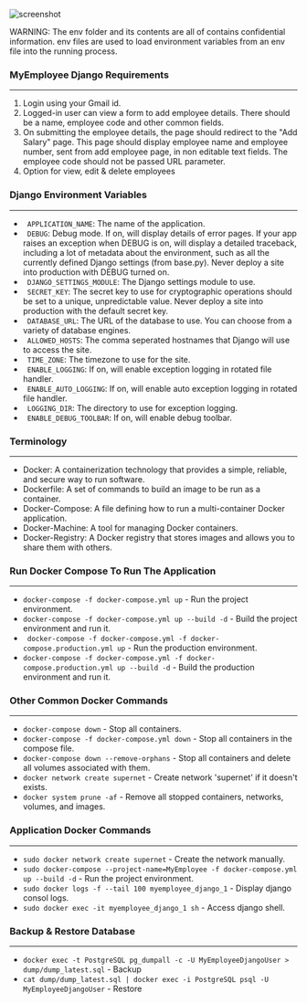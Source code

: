 ![screenshot](https://github.com/insafm/myemployee-django/blob/main/SCREENSHOT.png?raw=true)

WARNING: The env folder and its contents are all of contains confidential information. env files are used to load environment variables from an env file into the running process.

### MyEmployee Django Requirements
----

1. Login using your Gmail id.
2. Logged-in user can view a form to add employee details. There should be a name, employee code and other common fields.
3. On submitting the employee details, the page should redirect to the "Add Salary" page. This page should display employee name and employee number, sent from add employee page, in non editable text fields. The employee code should not be passed URL parameter.
4. Option for view, edit & delete employees

### Django Environment Variables
----

- ``` APPLICATION_NAME```: The name of the application.
- ``` DEBUG```: Debug mode. If on, will display details of error pages. If your app raises an exception when DEBUG is on, will display a detailed traceback, including a lot of metadata about the environment, such as all the currently defined Django settings (from base.py). Never deploy a site into production with DEBUG turned on.
- ``` DJANGO_SETTINGS_MODULE```: The Django settings module to use.
- ``` SECRET_KEY```: The secret key to use for cryptographic operations should be set to a unique, unpredictable value. Never deploy a site into production with the default secret key.
- ``` DATABASE_URL```: The URL of the database to use. You can choose from a variety of database engines.
- ``` ALLOWED_HOSTS```: The comma seperated hostnames that Django will use to access the site.
- ``` TIME_ZONE```: The timezone to use for the site.
- ``` ENABLE_LOGGING```: If on, will enable exception logging in rotated file handler.
- ``` ENABLE_AUTO_LOGGING```: If on, will enable auto exception logging in rotated file handler.
- ``` LOGGING_DIR```: The directory to use for exception logging.
- ``` ENABLE_DEBUG_TOOLBAR```: If on, will enable debug toolbar.

### Terminology
----

- Docker: A containerization technology that provides a simple, reliable, and secure way to run software.
- Dockerfile: A set of commands to build an image to be run as a container.
- Docker-Compose: A file defining how to run a multi-container Docker application.
- Docker-Machine: A tool for managing Docker containers.
- Docker-Registry: A Docker registry that stores images and allows you to share them with others.

### Run Docker Compose To Run The Application
----

- ``` docker-compose -f docker-compose.yml up ``` - Run the project environment.
- ``` docker-compose -f docker-compose.yml up --build -d ``` - Build the project environment and run it.
- ``` docker-compose -f docker-compose.yml -f docker-compose.production.yml up``` - Run the production environment.
- ``` docker-compose -f docker-compose.yml -f docker-compose.production.yml up --build -d ``` - Build the production environment and run it.

### Other Common Docker Commands
----

- ``` docker-compose down ``` - Stop all containers.
- ``` docker-compose -f docker-compose.yml down ``` - Stop all containers in the compose file.
- ``` docker-compose down --remove-orphans ``` - Stop all containers and delete all volumes associated with them.
- ``` docker network create supernet ``` - Create network 'supernet' if it doesn't exists.
- ``` docker system prune -af ``` - Remove all stopped containers, networks, volumes, and images.

### Application Docker Commands
----

- ``` sudo docker network create supernet ``` - Create the network manually.
- ``` sudo docker-compose --project-name=MyEmployee -f docker-compose.yml up --build -d ``` - Run the project environment.
- ``` sudo docker logs -f --tail 100 myemployee_django_1 ``` - Display django consol logs.
- ``` sudo docker exec -it myemployee_django_1 sh ``` - Access django shell.

### Backup & Restore Database
----

- ``` docker exec -t PostgreSQL pg_dumpall -c -U MyEmployeeDjangoUser > dump/dump_latest.sql ```  - Backup
- ``` cat dump/dump_latest.sql | docker exec -i PostgreSQL psql -U MyEmployeeDjangoUser ``` - Restore